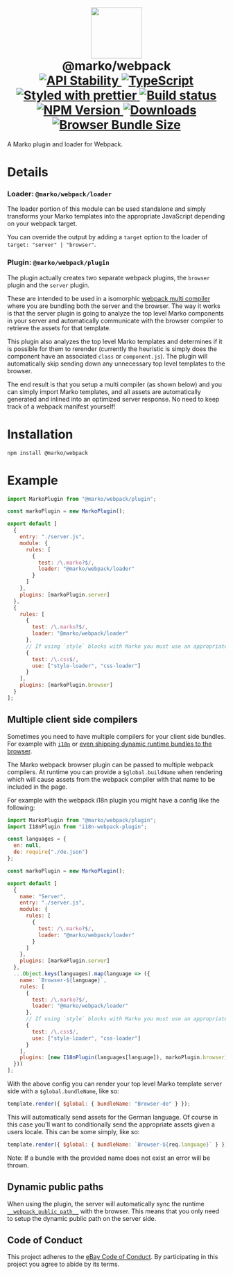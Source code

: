 <h1 align="center">
  <!-- Logo -->
  <img src="https://user-images.githubusercontent.com/1958812/62651340-98c0db00-b90d-11e9-944a-637334391d57.png" height="118"/>
  <br/>
  @marko/webpack
	<br/>

  <!-- Stability -->
  <a href="https://nodejs.org/api/documentation.html#documentation_stability_index">
    <img src="https://img.shields.io/badge/stability-stable-brightgreen.svg" alt="API Stability"/>
  </a>
  <!-- Language -->
  <a href="http://typescriptlang.org">
    <img src="https://img.shields.io/badge/%3C%2F%3E-typescript-blue.svg" alt="TypeScript"/>
  </a>
  <!-- Format -->
  <a href="https://github.com/prettier/prettier">
    <img src="https://img.shields.io/badge/styled_with-prettier-ff69b4.svg" alt="Styled with prettier"/>
  </a>
  <!-- CI -->
  <a href="https://travis-ci.com/marko-js/webpack">
  <img src="https://travis-ci.com/marko-js/webpack.svg?branch=master" alt="Build status"/>
  </a>
  <!-- NPM Version -->
  <a href="https://npmjs.org/package/@marko/webpack">
    <img src="https://img.shields.io/npm/v/@marko/webpack.svg" alt="NPM Version"/>
  </a>
  <!-- Downloads -->
  <a href="https://npmjs.org/package/@marko/webpack">
    <img src="https://img.shields.io/npm/dm/@marko/webpack.svg" alt="Downloads"/>
  </a>
  <!-- Size -->
  <a href="https://npmjs.org/package/@marko/webpack">
    <img src="https://img.shields.io/badge/size-1.21kb-green.svg" alt="Browser Bundle Size"/>
  </a>
</h1>

A Marko plugin and loader for Webpack.

# Details

### Loader: `@marko/webpack/loader`

The loader portion of this module can be used standalone and simply transforms your Marko templates into the appropriate JavaScript depending on your webpack target.

You can override the output by adding a `target` option to the loader of `target: "server" | "browser"`.

### Plugin: `@marko/webpack/plugin`

The plugin actually creates two separate webpack plugins, the `browser` plugin and the `server` plugin.

These are intended to be used in a isomorphic [webpack multi compiler](https://github.com/webpack/webpack/tree/master/examples/multi-compiler) where you are bundling both the server and the browser. The way it works is that the server plugin is going to analyze the top level Marko components in your server and automatically communicate with the browser compiler to retrieve the assets for that template.

This plugin also analyzes the top level Marko templates and determines if it is possible for them to rerender (currently the heuristic is simply does the component have an associated `class` or `component.js`). The plugin will automatically skip sending down any unnecessary top level templates to the browser.

The end result is that you setup a multi compiler (as shown below) and you can simply import Marko templates, and all assets are automatically generated and inlined into an optimized server response. No need to keep track of a webpack manifest yourself!

# Installation

```console
npm install @marko/webpack
```

# Example

```javascript
import MarkoPlugin from "@marko/webpack/plugin";

const markoPlugin = new MarkoPlugin();

export default [
  {
    entry: "./server.js",
    module: {
      rules: [
        {
          test: /\.marko?$/,
          loader: "@marko/webpack/loader"
        }
      ]
    },
    plugins: [markoPlugin.server]
  },
  {
    rules: [
      {
        test: /\.marko?$/,
        loader: "@marko/webpack/loader"
      },
      // If using `style` blocks with Marko you must use an appropriate loader
      {
        test: /\.css$/,
        use: ["style-loader", "css-loader"]
      }
    ],
    plugins: [markoPlugin.browser]
  }
];
```

## Multiple client side compilers

Sometimes you need to have multiple compilers for your client side bundles. For example with [`i18n`](https://github.com/webpack/webpack/tree/master/examples/i18n) or [even shipping dynamic runtime bundles to the browser](https://github.com/eBay/arc/tree/master/packages/arc-webpack).

The Marko webpack browser plugin can be passed to multiple webpack compilers. At runtime you can provide a `$global.buildName` when rendering which will cause assets from the webpack compiler with that name to be included in the page.

For example with the webpack i18n plugin you might have a config like the following:

```js
import MarkoPlugin from "@marko/webpack/plugin";
import I18nPlugin from "i18n-webpack-plugin";

const languages = {
  en: null,
  de: require("./de.json")
};

const markoPlugin = new MarkoPlugin();

export default [
  {
    name: "Server",
    entry: "./server.js",
    module: {
      rules: [
        {
          test: /\.marko?$/,
          loader: "@marko/webpack/loader"
        }
      ]
    },
    plugins: [markoPlugin.server]
  },
  ...Object.keys(languages).map(language => ({
    name: `Browser-${language}`,
    rules: [
      {
        test: /\.marko?$/,
        loader: "@marko/webpack/loader"
      },
      // If using `style` blocks with Marko you must use an appropriate loader
      {
        test: /\.css$/,
        use: ["style-loader", "css-loader"]
      }
    ],
    plugins: [new I18nPlugin(languages[language]), markoPlugin.browser]
  }))
];
```

With the above config you can render your top level Marko template server side with a `$global.bundleName`, like so:

```javascript
template.render({ $global: { bundleName: "Browser-de" } });
```

This will automatically send assets for the German language.
Of course in this case you'll want to conditionally send the appropriate assets given a users locale. This can be some simply, like so:

```javascript
template.render({ $global: { bundleName: `Browser-${req.language}` } });
```

Note: If a bundle with the provided name does not exist an error will be thrown.

## Dynamic public paths

When using the plugin, the server will automatically sync the runtime [`__webpack_public_path__`](https://webpack.js.org/guides/public-path/#on-the-fly) with the browser.
This means that you only need to setup the dynamic public path on the server side.

## Code of Conduct

This project adheres to the [eBay Code of Conduct](./.github/CODE_OF_CONDUCT.md). By participating in this project you agree to abide by its terms.
